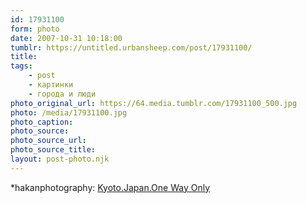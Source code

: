 ```yaml
---
id: 17931100
form: photo
date: 2007-10-31 10:18:00
tumblr: https://untitled.urbansheep.com/post/17931100/
title:
tags:
    - post
    - картинки
    - города и люди
photo_original_url: https://64.media.tumblr.com/17931100_500.jpg
photo: /media/17931100.jpg
photo_caption: 
photo_source:
photo_source_url:
photo_source_title:
layout: post-photo.njk
---
```


<p>*hakanphotography: <a href="http://hakanphotography.deviantart.com/art/Kyoto-Japan-One-Way-Only-14355745">Kyoto.Japan.One Way Only</a></p>
